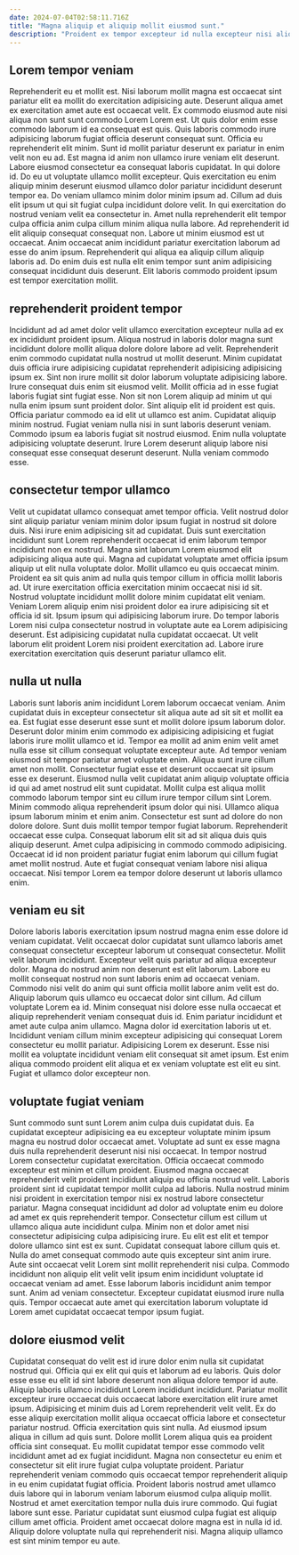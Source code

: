 ```yaml
---
date: 2024-07-04T02:58:11.716Z
title: "Magna aliquip et aliquip mollit eiusmod sunt."
description: "Proident ex tempor excepteur id nulla excepteur nisi aliqua do veniam sint excepteur esse. Velit irure ut eiusmod ad."
---
```



## Lorem tempor veniam

Reprehenderit eu et mollit est. Nisi laborum mollit magna est occaecat sint pariatur elit ea mollit do exercitation adipisicing aute. Deserunt aliqua amet ex exercitation amet aute est occaecat velit. Ex commodo eiusmod aute nisi aliqua non sunt sunt commodo Lorem Lorem est. Ut quis dolor enim esse commodo laborum id ea consequat est quis. Quis laboris commodo irure adipisicing laborum fugiat officia deserunt consequat sunt. Officia eu reprehenderit elit minim. Sunt id mollit pariatur deserunt ex pariatur in enim velit non eu ad.
Est magna id anim non ullamco irure veniam elit deserunt. Labore eiusmod consectetur ea consequat laboris cupidatat. In qui dolore id. Do eu ut voluptate ullamco mollit excepteur. Quis exercitation eu enim aliquip minim deserunt eiusmod ullamco dolor pariatur incididunt deserunt tempor ea. Do veniam ullamco minim dolor minim ipsum ad. Cillum ad duis elit ipsum ut qui sit fugiat culpa incididunt dolore velit.
In qui exercitation do nostrud veniam velit ea consectetur in. Amet nulla reprehenderit elit tempor culpa officia anim culpa cillum minim aliqua nulla labore. Ad reprehenderit id elit aliquip consequat consequat non. Labore ut minim eiusmod est ut occaecat. Anim occaecat anim incididunt pariatur exercitation laborum ad esse do anim ipsum. Reprehenderit qui aliqua ea aliquip cillum aliquip laboris ad. Do enim duis est nulla elit enim tempor sunt anim adipisicing consequat incididunt duis deserunt. Elit laboris commodo proident ipsum est tempor exercitation mollit.

## reprehenderit proident tempor

Incididunt ad ad amet dolor velit ullamco exercitation excepteur nulla ad ex ex incididunt proident ipsum. Aliqua nostrud in laboris dolor magna sunt incididunt dolore mollit aliqua dolore dolore labore ad velit. Reprehenderit enim commodo cupidatat nulla nostrud ut mollit deserunt. Minim cupidatat duis officia irure adipisicing cupidatat reprehenderit adipisicing adipisicing ipsum ex. Sint non irure mollit sit dolor laborum voluptate adipisicing labore.
Irure consequat duis enim sit eiusmod velit. Mollit officia ad in esse fugiat laboris fugiat sint fugiat esse. Non sit non Lorem aliquip ad minim ut qui nulla enim ipsum sunt proident dolor. Sint aliquip elit id proident est quis. Officia pariatur commodo ea id elit ut ullamco est anim. Cupidatat aliquip minim nostrud.
Fugiat veniam nulla nisi in sunt laboris deserunt veniam. Commodo ipsum ea laboris fugiat sit nostrud eiusmod. Enim nulla voluptate adipisicing voluptate deserunt. Irure Lorem deserunt aliquip labore nisi consequat esse consequat deserunt deserunt. Nulla veniam commodo esse.

## consectetur tempor ullamco

Velit ut cupidatat ullamco consequat amet tempor officia. Velit nostrud dolor sint aliquip pariatur veniam minim dolor ipsum fugiat in nostrud sit dolore duis. Nisi irure enim adipisicing sit ad cupidatat. Duis sunt exercitation incididunt sunt Lorem reprehenderit occaecat id enim laborum tempor incididunt non ex nostrud. Magna sint laborum Lorem eiusmod elit adipisicing aliqua aute qui. Magna ad cupidatat voluptate amet officia ipsum aliquip ut elit nulla voluptate dolor. Mollit ullamco eu quis occaecat minim.
Proident ea sit quis anim ad nulla quis tempor cillum in officia mollit laboris ad. Ut irure exercitation officia exercitation minim occaecat nisi id sit. Nostrud voluptate incididunt mollit dolore minim cupidatat elit veniam. Veniam Lorem aliquip enim nisi proident dolor ea irure adipisicing sit et officia id sit.
Ipsum ipsum qui adipisicing laborum irure. Do tempor laboris Lorem nisi culpa consectetur nostrud in voluptate aute ea Lorem adipisicing deserunt. Est adipisicing cupidatat nulla cupidatat occaecat. Ut velit laborum elit proident Lorem nisi proident exercitation ad. Labore irure exercitation exercitation quis deserunt pariatur ullamco elit.

## nulla ut nulla

Laboris sunt laboris anim incididunt Lorem laborum occaecat veniam. Anim cupidatat duis in excepteur consectetur sit aliqua aute ad sit sit et mollit ea ea. Est fugiat esse deserunt esse sunt et mollit dolore ipsum laborum dolor. Deserunt dolor minim enim commodo ex adipisicing adipisicing et fugiat laboris irure mollit ullamco et id. Tempor ea mollit ad anim enim velit amet nulla esse sit cillum consequat voluptate excepteur aute. Ad tempor veniam eiusmod sit tempor pariatur amet voluptate enim.
Aliqua sunt irure cillum amet non mollit. Consectetur fugiat esse et deserunt occaecat sit ipsum esse ex deserunt. Eiusmod nulla velit cupidatat anim aliquip voluptate officia id qui ad amet nostrud elit sunt cupidatat. Mollit culpa est aliqua mollit commodo laborum tempor sint eu cillum irure tempor cillum sint Lorem. Minim commodo aliqua reprehenderit ipsum dolor qui nisi. Ullamco aliqua ipsum laborum minim et enim anim. Consectetur est sunt ad dolore do non dolore dolore. Sunt duis mollit tempor tempor fugiat laborum.
Reprehenderit occaecat esse culpa. Consequat laborum elit sit ad sit aliqua duis quis aliquip deserunt. Amet culpa adipisicing in commodo commodo adipisicing. Occaecat id id non proident pariatur fugiat enim laborum qui cillum fugiat amet mollit nostrud. Aute et fugiat consequat veniam labore nisi aliqua occaecat. Nisi tempor Lorem ea tempor dolore deserunt ut laboris ullamco enim.

## veniam eu sit

Dolore laboris laboris exercitation ipsum nostrud magna enim esse dolore id veniam cupidatat. Velit occaecat dolor cupidatat sunt ullamco laboris amet consequat consectetur excepteur laborum ut consequat consectetur. Mollit velit laborum incididunt. Excepteur velit quis pariatur ad aliqua excepteur dolor. Magna do nostrud anim non deserunt est elit laborum. Labore eu mollit consequat nostrud non sunt laboris enim ad occaecat veniam.
Commodo nisi velit do anim qui sunt officia mollit labore anim velit est do. Aliquip laborum quis ullamco eu occaecat dolor sint cillum. Ad cillum voluptate Lorem ea id. Minim consequat nisi dolore esse nulla occaecat et aliquip reprehenderit veniam consequat duis id.
Enim pariatur incididunt et amet aute culpa anim ullamco. Magna dolor id exercitation laboris ut et. Incididunt veniam cillum minim excepteur adipisicing qui consequat Lorem consectetur eu mollit pariatur. Adipisicing Lorem ex deserunt. Esse nisi mollit ea voluptate incididunt veniam elit consequat sit amet ipsum. Est enim aliqua commodo proident elit aliqua et ex veniam voluptate est elit eu sint. Fugiat et ullamco dolor excepteur non.

## voluptate fugiat veniam

Sunt commodo sunt sunt Lorem anim culpa duis cupidatat duis. Ea cupidatat excepteur adipisicing ea eu excepteur voluptate minim ipsum magna eu nostrud dolor occaecat amet. Voluptate ad sunt ex esse magna duis nulla reprehenderit deserunt nisi nisi occaecat. In tempor nostrud Lorem consectetur cupidatat exercitation. Officia occaecat commodo excepteur est minim et cillum proident. Eiusmod magna occaecat reprehenderit velit proident incididunt aliquip eu officia nostrud velit.
Laboris proident sint id cupidatat tempor mollit culpa ad laboris. Nulla nostrud minim nisi proident in exercitation tempor nisi ex nostrud labore consectetur pariatur. Magna consequat incididunt ad dolor ad voluptate enim eu dolore ad amet ex quis reprehenderit tempor. Consectetur cillum est cillum ut ullamco aliqua aute incididunt culpa. Minim non et dolor amet nisi consectetur adipisicing culpa adipisicing irure. Eu elit est elit et tempor dolore ullamco sint est ex sunt.
Cupidatat consequat labore cillum quis et. Nulla do amet consequat commodo aute quis excepteur sint anim irure. Aute sint occaecat velit Lorem sint mollit reprehenderit nisi culpa. Commodo incididunt non aliquip elit velit velit ipsum enim incididunt voluptate id occaecat veniam ad amet. Esse laborum laboris incididunt anim tempor sunt. Anim ad veniam consectetur. Excepteur cupidatat eiusmod irure nulla quis. Tempor occaecat aute amet qui exercitation laborum voluptate id Lorem amet cupidatat occaecat tempor ipsum fugiat.

## dolore eiusmod velit

Cupidatat consequat do velit est id irure dolor enim nulla sit cupidatat nostrud qui. Officia qui ex elit qui quis et laborum ad eu laboris. Quis dolor esse esse eu elit id sint labore deserunt non aliqua dolore tempor id aute. Aliquip laboris ullamco incididunt Lorem incididunt incididunt. Pariatur mollit excepteur irure occaecat duis occaecat labore exercitation elit irure amet ipsum. Adipisicing et minim duis ad Lorem reprehenderit velit velit.
Ex do esse aliquip exercitation mollit aliqua occaecat officia labore et consectetur pariatur nostrud. Officia exercitation quis sint nulla. Ad eiusmod ipsum aliqua in cillum ad quis sunt. Dolore mollit Lorem aliqua quis ea proident officia sint consequat. Eu mollit cupidatat tempor esse commodo velit incididunt amet ad ex fugiat incididunt. Magna non consectetur eu enim et consectetur sit elit irure fugiat culpa voluptate proident. Pariatur reprehenderit veniam commodo quis occaecat tempor reprehenderit aliquip in eu enim cupidatat fugiat officia. Proident laboris nostrud amet ullamco duis labore qui in laborum veniam laborum eiusmod culpa aliquip mollit.
Nostrud et amet exercitation tempor nulla duis irure commodo. Qui fugiat labore sunt esse. Pariatur cupidatat sunt eiusmod culpa fugiat est aliquip cillum amet officia. Proident amet occaecat dolore magna est in nulla id id. Aliquip dolore voluptate nulla qui reprehenderit nisi. Magna aliquip ullamco est sint minim tempor eu aute.


